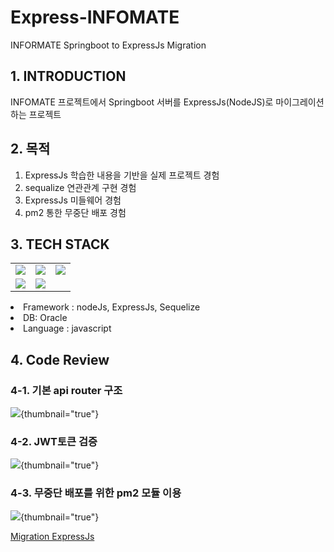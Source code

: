# Express-INFOMATE

INFORMATE Springboot to ExpressJs Migration

## 1. INTRODUCTION
INFOMATE 프로젝트에서 Springboot 서버를 ExpressJs(NodeJS)로 마이그레이션하는 프로젝트

## 2. 목적
1. ExpressJs 학습한 내용을 기반을 실제 프로젝트 경험
2. sequalize 연관관계 구현 경험
3. ExpressJs 미들웨어 경험
4. pm2 통한 무중단 배포 경험

## 3. TECH STACK

<tabs>
    <tab title="Image">
        <table>
            <tr>
                <td><img src="nodejs.jpg" /></td>
                <td><img src="express.jpg" /></td>
                <td><img src="sequalize.jpg" /></td>
            </tr>
            <tr>
                <td><img src="oracle.jpg" /></td>
                <td><img src="webstorm.jpg" /></td>
            </tr>
        </table>
    </tab>
    <tab title="Text">
        <list>
            <li>Framework : nodeJs, ExpressJs, Sequelize</li>
            <li>DB: Oracle</li>
            <li>Language : javascript</li>
        </list>
    </tab>
</tabs>

## 4. Code Review

### 4-1. 기본 api router 구조
![](middleware.jpg){thumbnail="true"}

### 4-2. JWT토큰 검증
![](verifyToken.jpg){thumbnail="true"}

### 4-3. 무중단 배포를 위한 pm2 모듈 이용
![](pm.jpg){thumbnail="true"}

<seealso>
    <category ref="git">
        <a href="https://github.com/yoosc89/informate_back_nodeJs">Migration ExpressJs</a>
    </category>
</seealso>